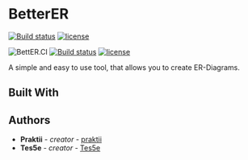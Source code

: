 # BetterER
[![Build status](https://ci.appveyor.com/api/projects/status/96eceghsxum4hcuk/branch/master?svg=true)](https://ci.appveyor.com/project/praktii/betterer/branch/master)
[![license](https://img.shields.io/github/license/praktii/BetterER?style=plastic)](https://github.com/praktii/BetterER/blob/master/LICENSE)

![BettER.CI](https://github.com/praktii/BetterER/workflows/BettER.CI/badge.svg?branch=master)
[![Build status](https://ci.appveyor.com/api/projects/status/96eceghsxum4hcuk/branch/master?svg=true)](https://ci.appveyor.com/project/praktii/betterer/branch/master)
[![license](https://img.shields.io/github/license/praktii/BetterER?style=plastic)](https://github.com/praktii/BetterER/blob/master/LICENSE)

A simple and easy to use tool, that allows you to create ER-Diagrams.

## Built With



## Authors

* **Praktii** - *creator* - [praktii](https://github.com/praktii)
* **Tes5e** - *creator* - [Tes5e](https://github.com/Tes5e)
